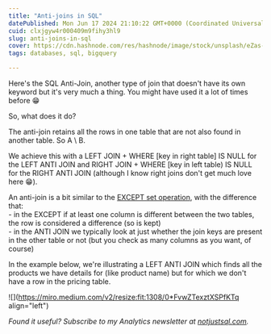 ```yaml
---
title: "Anti-joins in SQL"
datePublished: Mon Jun 17 2024 21:10:22 GMT+0000 (Coordinated Universal Time)
cuid: clxjgyw4r000409m9fihy3hl9
slug: anti-joins-in-sql
cover: https://cdn.hashnode.com/res/hashnode/image/stock/unsplash/eZas-0yTQqI/upload/8ce0e7ce76da45ecb1191f1b72d4ea29.jpeg
tags: databases, sql, bigquery

---
```


Here's the SQL Anti-Join, another type of join that doesn't have its own keyword but it's very much a thing. You might have used it a lot of times before 😁

So, what does it do?

The anti-join retains all the rows in one table that are not also found in another table. So A \\ B.

We achieve this with a LEFT JOIN + WHERE \[key in right table\] IS NULL for the LEFT ANTI JOIN and RIGHT JOIN + WHERE \[key in left table) IS NULL for the RIGHT ANTI JOIN (although I know right joins don't get much love here 😁).

An anti-join is a bit similar to the [EXCEPT set operation](https://www.linkedin.com/feed/update/urn:li:activity:7124727873818509312/), with the difference that:  
\- in the EXCEPT if at least one column is different between the two tables, the row is considered a difference (so is kept)  
\- in the ANTI JOIN we typically look at just whether the join keys are present in the other table or not (but you check as many columns as you want, of course)

In the example below, we're illustrating a LEFT ANTI JOIN which finds all the products we have details for (like product name) but for which we don't have a row in the pricing table.

![](https://miro.medium.com/v2/resize:fit:1308/0*FvwZTexztXSPfKTq align="left")

*Found it useful? Subscribe to my Analytics newsletter at* [*notjustsql.com*](https://notjustsql.com)*.*